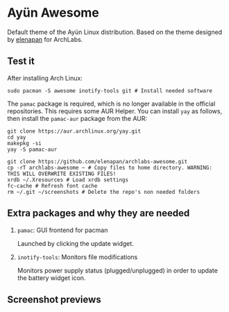 # Ayün Awesome

Default theme of the Ayün Linux distribution. Based on the theme designed by [elenapan](https://github.com/elenapan) for ArchLabs.

## Test it

After installing Arch Linux:
```shell
sudo pacman -S awesome inotify-tools git # Install needed software
```
The `pamac` package is required, which is no longer available in the official repositories. This requires some AUR Helper. You can install `yay` as follows, then install the `pamac-aur` package from the AUR:

```shell
git clone https://aur.archlinux.org/yay.git
cd yay
makepkg -si
yay -S pamac-aur
```

```shell
git clone https://github.com/elenapan/archlabs-awesome.git
cp -rT archlabs-awesome ~ # Copy files to home directory. WARNING: THIS WILL OVERWRITE EXISTING FILES!
xrdb ~/.Xresources # Load xrdb settings
fc-cache # Refresh font cache
rm ~/.git ~/screenshots # Delete the repo's non needed folders
```

## Extra packages and why they are needed
1. `pamac`: GUI frontend for pacman

   Launched by clicking the update widget.
2. `inotify-tools`: Monitors file modifications

   Monitors power supply status (plugged/unplugged) in order to update the battery widget icon.

## Screenshot previews

